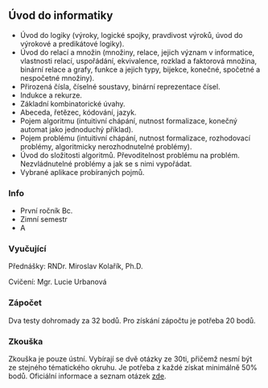 ## Úvod do informatiky
- Úvod do logiky (výroky, logické spojky, pravdivost výroků, úvod do výrokové a predikátové logiky).
- Úvod do relací a množin (množiny, relace, jejich význam v informatice, vlastnosti relací, uspořádání, ekvivalence, rozklad a faktorová množina, binární relace a grafy, funkce a jejich typy, bijekce, konečné, spočetné a nespočetné množiny).
- Přirozená čísla, číselné soustavy, binární reprezentace čísel.
- Indukce a rekurze.
- Základní kombinatorické úvahy.
- Abeceda, řetězec, kódování, jazyk.
- Pojem algoritmu (intuitivní chápání, nutnost formalizace, konečný automat jako jednoduchý příklad).
- Pojem problému (intuitivní chápání, nutnost formalizace, rozhodovací problémy, algoritmicky nerozhodnutelné problémy).
- Úvod do složitosti algoritmů. Převoditelnost problému na problém. Nezvládnutelné problémy a jak se s nimi vypořádat.
- Vybrané aplikace probíraných pojmů.

### Info
- První ročník Bc.
- Zimní semestr
- A

### Vyučující
Přednášky: RNDr. Miroslav Kolařík, Ph.D.

Cvičení: Mgr. Lucie Urbanová

### Zápočet
Dva testy dohromady za 32 bodů. Pro získání zápočtu je potřeba 20 bodů.

### Zkouška
Zkouška je pouze ústní. Vybírají se dvě otázky ze 30ti, přičemž nesmí být ze stejného tématického okruhu. Je potřeba z každé získat minimálně 50% bodů. Oficiální informace a seznam otázek [zde](https://github.com/FrostyX/School/blob/master/UDI/doc/ZkouskoveOtazkyUDI_YUDI2012.pdf?raw=true).
